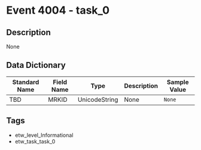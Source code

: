 # Event 4004 - task_0

## Description
None

## Data Dictionary
|Standard Name|Field Name|Type|Description|Sample Value|
|---|---|---|---|---|
|TBD|MRKID|UnicodeString|None|`None`|

## Tags
* etw_level_Informational
* etw_task_task_0